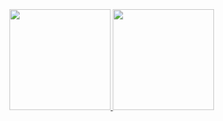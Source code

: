 <div align="justify">
  <a href="https://github.com/LucasMendes97">
    <img  height="180px" src="https://github-readme-stats.vercel.app/api?username=LucasMendes97&show_icons=true&theme=onedark&count_private=true"/>
    <img  height="180px" src="https://github-readme-stats.vercel.app/api/top-langs/?username=LucasMendes97&layout=compact&langs_count=8&theme=onedark"/>
  </a>
</div>
